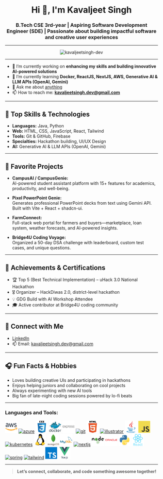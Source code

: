 <h1 align="center">Hi 👋, I'm Kavaljeet Singh</h1>
<h3 align="center">B.Tech CSE 3rd-year | Aspiring Software Development Engineer (SDE) | Passionate about building impactful software and creative user experiences</h3>

---

<p align="center">
  <img src="https://komarev.com/ghpvc/?username=kavaljeetsingh-dev&label=Profile%20views&color=0e75b6&style=flat" alt="kavaljeetsingh-dev" />
</p>

---

- 🔭 I’m currently working on **enhancing my skills and building innovative AI-powered solutions**
- 🌱 I’m currently learning **Docker, ReactJS, NextJS, AWS, Generative AI & LLM APIs (OpenAI, Gemini)**
- 💬 Ask me about [anything](https://www.linkedin.com/in/kavaljeet-singh-dev)
- 📫 How to reach me: **kavaljeetsingh.dev@gmail.com**

---

## 🚀 Top Skills & Technologies

- **Languages:** Java, Python  
- **Web:** HTML, CSS, JavaScript, React, Tailwind  
- **Tools:** Git & GitHub, Firebase  
- **Specialties:** Hackathon building, UI/UX Design  
- **AI:** Generative AI & LLM APIs (OpenAI, Gemini)

---

## 🌟 Favorite Projects

- **CampusAI / CampusGenie:**  
  AI-powered student assistant platform with 15+ features for academics, productivity, and well-being.

- **Pixel PowerPoint Genie:**  
  Generates professional PowerPoint decks from text using Gemini API. Built with Vite + React + shadcn-ui.

- **FarmConnect:**  
  Full-stack web portal for farmers and buyers—marketplace, loan system, weather forecasts, and AI-powered insights.

- **Bridge4U Coding Voyage:**  
  Organized a 50-day DSA challenge with leaderboard, custom test cases, and unique questions.

---

## 🏅 Achievements & Certifications

- 🏆 Top 5 (Best Technical Implementation) – uHack 3.0 National Hackathon
- 🎖️ Organizer – HackDiwas 2.0, district-level hackathon
- 💡 GDG Build with AI Workshop Attendee
- 🎓 Active contributor at Bridge4U coding community

---

## 🔗 Connect with Me

- [LinkedIn](https://www.linkedin.com/in/kavaljeet-singh-dev)
- 📫 Email: kavaljeetsingh.dev@gmail.com

---

## 🎧 Fun Facts & Hobbies

- Loves building creative UIs and participating in hackathons
- Enjoys helping juniors and collaborating on cool projects
- Always experimenting with new AI tools
- Big fan of late-night coding sessions powered by lo-fi beats

---

<h3 align="left">Languages and Tools:</h3>
<p align="left">
<a href="https://aws.amazon.com" target="_blank" rel="noreferrer"><img src="https://raw.githubusercontent.com/devicons/devicon/master/icons/amazonwebservices/amazonwebservices-original-wordmark.svg" alt="aws" width="40" height="40"/></a>
<a href="https://azure.microsoft.com/en-in/" target="_blank" rel="noreferrer"><img src="https://www.vectorlogo.zone/logos/microsoft_azure/microsoft_azure-icon.svg" alt="azure" width="40" height="40"/></a>
<a href="https://www.w3schools.com/css/" target="_blank" rel="noreferrer"><img src="https://raw.githubusercontent.com/devicons/devicon/master/icons/css3/css3-original-wordmark.svg" alt="css3" width="40" height="40"/></a>
<a href="https://www.docker.com/" target="_blank" rel="noreferrer"><img src="https://raw.githubusercontent.com/devicons/devicon/master/icons/docker/docker-original-wordmark.svg" alt="docker" width="40" height="40"/></a>
<a href="https://expressjs.com" target="_blank" rel="noreferrer"><img src="https://raw.githubusercontent.com/devicons/devicon/master/icons/express/express-original-wordmark.svg" alt="express" width="40" height="40"/></a>
<a href="https://git-scm.com/" target="_blank" rel="noreferrer"><img src="https://www.vectorlogo.zone/logos/git-scm/git-scm-icon.svg" alt="git" width="40" height="40"/></a>
<a href="https://www.w3.org/html/" target="_blank" rel="noreferrer"><img src="https://raw.githubusercontent.com/devicons/devicon/master/icons/html5/html5-original-wordmark.svg" alt="html5" width="40" height="40"/></a>
<a href="https://www.adobe.com/in/products/illustrator.html" target="_blank" rel="noreferrer"><img src="https://www.vectorlogo.zone/logos/adobe_illustrator/adobe_illustrator-icon.svg" alt="illustrator" width="40" height="40"/></a>
<a href="https://www.java.com" target="_blank" rel="noreferrer"><img src="https://raw.githubusercontent.com/devicons/devicon/master/icons/java/java-original.svg" alt="java" width="40" height="40"/></a>
<a href="https://developer.mozilla.org/en-US/docs/Web/JavaScript" target="_blank" rel="noreferrer"><img src="https://raw.githubusercontent.com/devicons/devicon/master/icons/javascript/javascript-original.svg" alt="javascript" width="40" height="40"/></a>
<a href="https://kubernetes.io" target="_blank" rel="noreferrer"><img src="https://www.vectorlogo.zone/logos/kubernetes/kubernetes-icon.svg" alt="kubernetes" width="40" height="40"/></a>
<a href="https://www.linux.org/" target="_blank" rel="noreferrer"><img src="https://raw.githubusercontent.com/devicons/devicon/master/icons/linux/linux-original.svg" alt="linux" width="40" height="40"/></a>
<a href="https://www.mongodb.com/" target="_blank" rel="noreferrer"><img src="https://raw.githubusercontent.com/devicons/devicon/master/icons/mongodb/mongodb-original-wordmark.svg" alt="mongodb" width="40" height="40"/></a>
<a href="https://www.mysql.com/" target="_blank" rel="noreferrer"><img src="https://raw.githubusercontent.com/devicons/devicon/master/icons/mysql/mysql-original-wordmark.svg" alt="mysql" width="40" height="40"/></a>
<a href="https://nextjs.org/" target="_blank" rel="noreferrer"><img src="https://cdn.worldvectorlogo.com/logos/nextjs-2.svg" alt="nextjs" width="40" height="40"/></a>
<a href="https://nodejs.org" target="_blank" rel="noreferrer"><img src="https://raw.githubusercontent.com/devicons/devicon/master/icons/nodejs/nodejs-original-wordmark.svg" alt="nodejs" width="40" height="40"/></a>
<a href="https://www.oracle.com/" target="_blank" rel="noreferrer"><img src="https://raw.githubusercontent.com/devicons/devicon/master/icons/oracle/oracle-original.svg" alt="oracle" width="40" height="40"/></a>
<a href="https://www.python.org" target="_blank" rel="noreferrer"><img src="https://raw.githubusercontent.com/devicons/devicon/master/icons/python/python-original.svg" alt="python" width="40" height="40"/></a>
<a href="https://reactjs.org/" target="_blank" rel="noreferrer"><img src="https://raw.githubusercontent.com/devicons/devicon/master/icons/react/react-original-wordmark.svg" alt="react" width="40" height="40"/></a>
<a href="https://spring.io/" target="_blank" rel="noreferrer"><img src="https://www.vectorlogo.zone/logos/springio/springio-icon.svg" alt="spring" width="40" height="40"/></a>
<a href="https://tailwindcss.com/" target="_blank" rel="noreferrer"><img src="https://www.vectorlogo.zone/logos/tailwindcss/tailwindcss-icon.svg" alt="tailwind" width="40" height="40"/></a>
<a href="https://www.typescriptlang.org/" target="_blank" rel="noreferrer"><img src="https://raw.githubusercontent.com/devicons/devicon/master/icons/typescript/typescript-original.svg" alt="typescript" width="40" height="40"/></a>
<a href="https://vuejs.org/" target="_blank" rel="noreferrer"><img src="https://raw.githubusercontent.com/devicons/devicon/master/icons/vuejs/vuejs-original-wordmark.svg" alt="vuejs" width="40" height="40"/></a>
</p>

---

> **Let’s connect, collaborate, and code something awesome together!**
